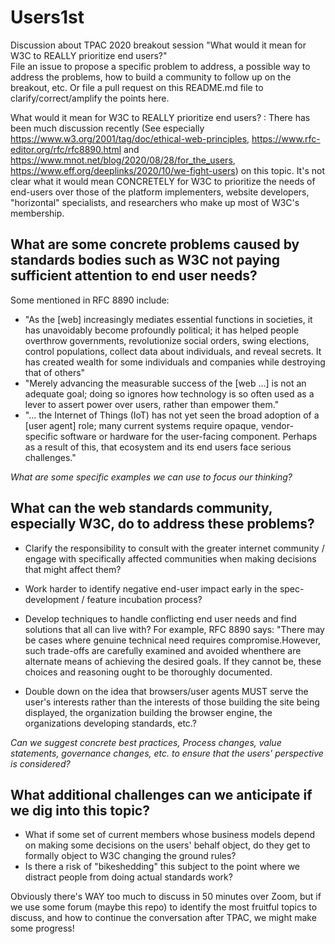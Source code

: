 # Users1st
Discussion about TPAC 2020 breakout session "What would it mean for W3C to REALLY prioritize end users?"  
File an issue to propose a specific problem to address, a possible way to address the problems, how to build a community to follow up on the breakout, etc.  Or file a pull request on this README.md file to clarify/correct/amplify the points here.

What would it mean for W3C to REALLY prioritize end users? : There has been much discussion recently (See especially https://www.w3.org/2001/tag/doc/ethical-web-principles, https://www.rfc-editor.org/rfc/rfc8890.html and https://www.mnot.net/blog/2020/08/28/for_the_users, https://www.eff.org/deeplinks/2020/10/we-fight-users)  on this topic. It's not clear what it would mean CONCRETELY for W3C to prioritize the needs of end-users over those of the platform implementers, website developers, "horizontal" specialists, and researchers who make up most of W3C's membership. 

## What are some concrete problems caused by standards bodies such as W3C not paying sufficient attention to end user needs? 

Some mentioned in RFC 8890 include:
- "As the [web] increasingly mediates essential functions in societies, it has unavoidably become profoundly political; it has helped people overthrow governments, revolutionize social orders, swing elections, control populations, collect data about individuals, and reveal secrets. It has created wealth for some individuals and companies while destroying that of others"
- "Merely advancing the measurable success of the [web ...]  is not an adequate goal; doing so ignores how technology is so often used as a lever to assert power over users, rather than empower them."  
- "... the Internet of Things (IoT) has not yet seen the broad adoption of a [user agent] role; many current systems require opaque, vendor-specific software or hardware for the user-facing component. Perhaps as a result of this, that ecosystem and its end users face serious challenges."

*What are some specific examples we can use to focus our thinking?*


## What can the web standards community, especially W3C, do to address these problems?

- Clarify the responsibility to consult with the greater internet community / engage with specifically affected communities when making decisions that might affect them?

- Work harder to identify negative end-user impact early in the spec-development / feature incubation process?

- Develop techniques to handle conflicting end user needs and find solutions that all can live with?  For example, RFC 8890 says: "There may be cases where genuine technical need requires compromise.However, such trade-offs are carefully examined and avoided whenthere are alternate means of achieving the desired goals. If they cannot be, these choices and reasoning ought to be thoroughly documented.

- Double down on the idea that browsers/user agents MUST serve the user's interests rather than the interests of those building the site being displayed, the organization building the browser engine, the organizations developing standards, etc.?  

*Can we suggest concrete best practices, Process changes, value statements, governance changes, etc. to ensure that the users' perspective is considered?*

## What additional challenges can we anticipate if we dig into this topic?

- What if some set of current members whose business models depend on making some decisions on the users' behalf object, do they get to formally object to W3C changing the ground rules?
- Is there a risk of "bikeshedding" this subject to the point where we distract people from doing actual standards work?

Obviously there's WAY too much to discuss in 50 minutes over Zoom, but if we use some forum (maybe this repo) to identify the most fruitful topics to discuss, and how to continue the conversation after TPAC, we might make some progress!  


